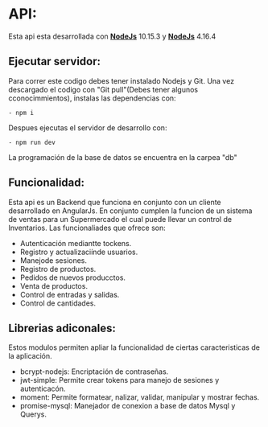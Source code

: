 # API:

Esta api esta desarrollada con <a href="https://nodejs.org/en/" target="_blank">**NodeJs**</a> 10.15.3 y  <a href="https://expressjs.com/" target="_blank">**NodeJs**</a> 4.16.4

## Ejecutar servidor:

Para correr este codigo debes tener instalado  Nodejs y Git.
Una vez descargado el codigo con "Git pull"(Debes tener algunos cconocimmientos), instalas las dependencias con:

    - npm i

Despues ejecutas el servidor de desarrollo con:

    - npm run dev

La programación de la base de datos se encuentra en la carpea "db"


## Funcionalidad:

Esta api es un Backend que funciona en conjunto con un cliente desarrollado en AngularJs. En conjunto cumplen la
funcion de un sistema de ventas para un Supermercado el cual puede llevar un control de Inventarios.
Las funcionaliades que ofrece son:

- Autenticación mediantte tockens.
- Registro y actualizaciínde usuarios.
- Manejode sesiones.
- Registro de productos.
- Pedidos de nuevos producctos.
- Venta de productos.
- Control de entradas y salidas.
- Control de cantidades.

## Librerias adiconales:

Estos modulos permiten apliar la funcionalidad de ciertas caracteristicas de la aplicación.

- bcrypt-nodejs: Encriptación de contraseñas.
- jwt-simple: Permite crear tokens para manejo de sesiones y autenticacón.
- moment: Permite formatear, nalizar, validar, manipular y mostrar fechas.
- promise-mysql: Manejador de conexion a base de datos Mysql y Querys.